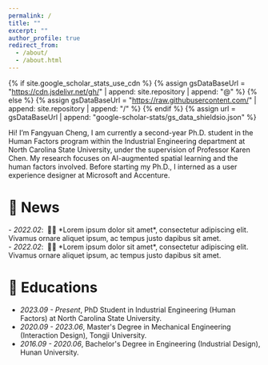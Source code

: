 ```yaml
---
permalink: /
title: ""
excerpt: ""
author_profile: true
redirect_from: 
  - /about/
  - /about.html
---
```


{% if site.google_scholar_stats_use_cdn %}
{% assign gsDataBaseUrl = "https://cdn.jsdelivr.net/gh/" | append: site.repository | append: "@" %}
{% else %}
{% assign gsDataBaseUrl = "https://raw.githubusercontent.com/" | append: site.repository | append: "/" %}
{% endif %}
{% assign url = gsDataBaseUrl | append: "google-scholar-stats/gs_data_shieldsio.json" %}

<span class='anchor' id='about-me'></span>

Hi! I’m Fangyuan Cheng, I am currently a second-year Ph.D. student in the Human Factors program within the Industrial Engineering department at North Carolina State University, under the supervision of Professor Karen Chen. My research focuses on AI-augmented spatial learning and the human factors involved. Before starting my Ph.D., I interned as a user experience designer at Microsoft and Accenture.


# 📆 News
<div class="news-container">
    - <i>2022.02</i>: &nbsp;🎉🎉 *Lorem ipsum dolor sit amet*,  
      consectetur adipiscing elit. Vivamus ornare aliquet ipsum, ac tempus justo dapibus sit amet.
    <br>
    - <i>2022.02</i>: &nbsp;🎉🎉 *Lorem ipsum dolor sit amet*,  
      consectetur adipiscing elit. Vivamus ornare aliquet ipsum, ac tempus justo dapibus sit amet.
</div>


# 📖 Educations
- *2023.09 - Present*, PhD Student in Industrial Engineering (Human Factors) at North Carolina State University.
- *2020.09 - 2023.06*, Master's Degree in Mechanical Engineering (Interaction Design), Tongji University.
- *2016.09 - 2020.06*, Bachelor's Degree in Engineering (Industrial Design), Hunan University.

